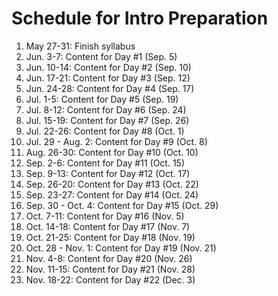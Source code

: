 # Schedule for Intro Preparation

1. May 27-31: Finish syllabus
2. Jun. 3-7: Content for Day #1 (Sep. 5)
3. Jun. 10-14: Content for Day #2 (Sep. 10)
4. Jun. 17-21: Content for Day #3 (Sep. 12)
5. Jun. 24-28: Content for Day #4 (Sep. 17)
6. Jul. 1-5: Content for Day #5 (Sep. 19)
7. Jul. 8-12: Content for Day #6 (Sep. 24)
8. Jul. 15-19: Content for Day #7 (Sep. 26)
9. Jul. 22-26: Content for Day #8 (Oct. 1)
10. Jul. 29 - Aug. 2: Content for Day #9 (Oct. 8)
11. Aug. 26-30: Content for Day #10 (Oct. 10)
12. Sep. 2-6: Content for Day #11 (Oct. 15)
13. Sep. 9-13: Content for Day #12 (Oct. 17)
14. Sep. 26-20: Content for Day #13 (Oct. 22)
15. Sep. 23-27: Content for Day #14 (Oct. 24)
16. Sep. 30 - Oct. 4: Content for Day #15 (Oct. 29)
17. Oct. 7-11: Content for Day #16 (Nov. 5)
18. Oct. 14-18: Content for Day #17 (Nov. 7)
19. Oct. 21-25: Content for Day #18 (Nov. 19)
20. Oct. 28 - Nov. 1: Content for Day #19 (Nov. 21)
21. Nov. 4-8: Content for Day #20 (Nov. 26)
22. Nov. 11-15: Content for Day #21 (Nov. 28)
23. Nov. 18-22: Content for Day #22 (Dec. 3)
